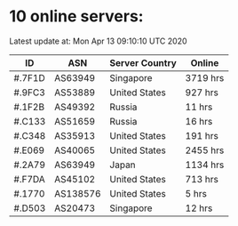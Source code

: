 # 10 online servers:

Latest update at: Mon Apr 13 09:10:10 UTC 2020

| ID | ASN | Server Country | Online |
| -- | --- | -------------- | ------ |
| #.7F1D | AS63949 | Singapore | 3719 hrs |
| #.9FC3 | AS53889 | United States | 927 hrs |
| #.1F2B | AS49392 | Russia | 11 hrs |
| #.C133 | AS51659 | Russia | 16 hrs |
| #.C348 | AS35913 | United States | 191 hrs |
| #.E069 | AS40065 | United States | 2455 hrs |
| #.2A79 | AS63949 | Japan | 1134 hrs |
| #.F7DA | AS45102 | United States | 713 hrs |
| #.1770 | AS138576 | United States | 5 hrs |
| #.D503 | AS20473 | Singapore | 12 hrs |

